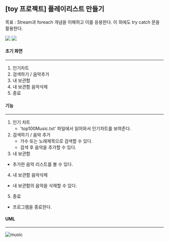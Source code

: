 ## [toy 프로젝트] 플레이리스트 만들기

목표 : Stream과 foreach 개념을 이해하고 이를 응용한다. 이 외에도 try catch 문을 활용한다.

 ![](https://img.shields.io/badge/language-java-yellow) ![](https://img.shields.io/github/license/Kangyejiii/MusicPlayListProject)

#### 초기 화면

-----------------

1.  인기차트
2.  검색하기 / 음악추가
3.  내 보관함
4.  내 보관함 음악삭제
5.  종료



#### 기능 

------

1. 인기 차트  
   * 'top100Music.txt' 파일에서 읽어와서 인기차트를 보여준다.
2. 검색하기 / 음악 추가
   - 가수 또는 노래제목으로 검색할 수 있다.
   - 검색 후 음악을 추가할 수 있다.
3.  내 보관함
   -  추가한 음악 리스트를 볼 수 있다.
4.  내 보관함 음악삭제
   -  내 보관함의 음악을 삭제할 수 있다.
5.  종료
   -  프로그램을  종료한다.





#### UML

------------------------



![music](https://user-images.githubusercontent.com/48308763/66265407-dc25c000-e850-11e9-9c39-662e4d8cde4d.PNG)
